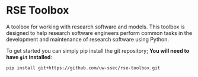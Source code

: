 # RSE Toolbox

A toolbox for working with research software and models.
This toolbox is designed to help research software engineers
perform common tasks in the development and maintenance of
research software using Python.

To get started you can simply pip install the git repository;
**You will need to have `git` installed**:

```bash
pip install git+https://github.com/uw-ssec/rse-toolbox.git
```
